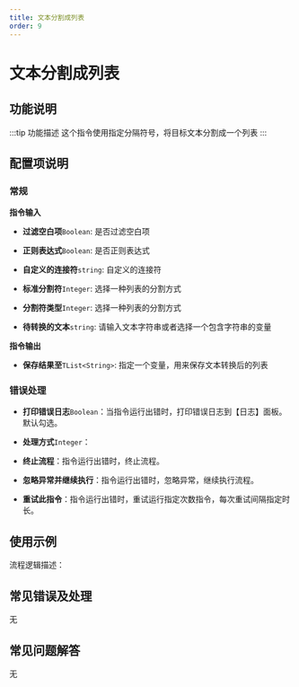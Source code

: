 ```yaml
---
title: 文本分割成列表
order: 9
---
```


# 文本分割成列表

## 功能说明

:::tip 功能描述
这个指令使用指定分隔符号，将目标文本分割成一个列表
:::

## 配置项说明

### 常规

**指令输入**

- **过滤空白项**`Boolean`: 是否过滤空白项

- **正则表达式**`Boolean`: 是否正则表达式

- **自定义的连接符**`string`: 自定义的连接符

- **标准分割符**`Integer`: 选择一种列表的分割方式

- **分割符类型**`Integer`: 选择一种列表的分割方式

- **待转换的文本**`string`: 请输入文本字符串或者选择一个包含字符串的变量


**指令输出**

- **保存结果至**`TList<String>`: 指定一个变量，用来保存文本转换后的列表

### 错误处理

- **打印错误日志**`Boolean`：当指令运行出错时，打印错误日志到【日志】面板。默认勾选。

- **处理方式**`Integer`：

 - **终止流程**：指令运行出错时，终止流程。

 - **忽略异常并继续执行**：指令运行出错时，忽略异常，继续执行流程。

 - **重试此指令**：指令运行出错时，重试运行指定次数指令，每次重试间隔指定时长。

## 使用示例

流程逻辑描述：

## 常见错误及处理

无

## 常见问题解答

无

